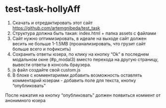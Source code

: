 # test-task-hollyAff
1. Скачать и отредактировать этот сайт https://github.com/artemgnibeda/test_task
2. Структура должна быть такая: index.html + папка assets с файлами
3. Сайт нужно оптимизировать, в идеале на выходе сайт должен весить не больше 1-1.5MB (проанализировать, что грузит сайт больше всего и пофиксить)
4. Сохранить ответы юзера, по клику на кнопку “Ok” в последнем модальном окне (#p_modal3) вместо перехода на другую страницу, вывести ответы в консоль браузера.
5. js файл создайте свой custom.js
6. В блоке с комментариями добавить возможность оставлять комментарий юзерам - добавить поле для текста, кнопку “опубликовать” 
  
После нажатия на кнопку “опубликовать” должен появиться коммент от анонимного юзера
